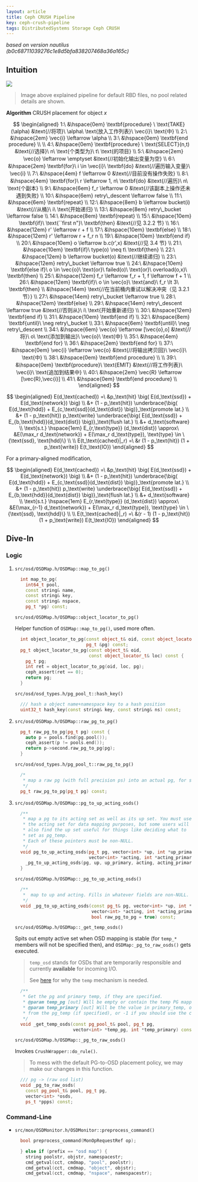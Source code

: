 ```yaml
---
layout: article
title: Ceph CRUSH Pipeline
key: ceph-crush-pipeline
tags: DistributedSystems Storage Ceph CRUSH
---
```


<!-- more -->

_based on version nautilus (b0c68711039276c1e8d5bfa838207468a36a165c)_


## Intuition

![](https://blog-10039692.file.myqcloud.com/1510039997413_2100_1510040043286.jpg)

> Image above explained pipeline for default RBD files, no pool related details are shown.

**Algorithm** CRUSH placement for object $x$

$$
\begin{aligned}
1:\  &\hspace{0em}  \textbf{procedure} \ \text{TAKE}(\alpha) &\text{//将项}\ \alpha\ \text{放入工作列表}\ \vec{i}\ \text{中} \\
2:\  &\hspace{2em}  \vec{i} \leftarrow \alpha \\
3:\  &\hspace{0em}  \textbf{end procedure} \\
\\
4:\  &\hspace{0em}  \textbf{procedure} \ \text{SELECT}(n,t) &\text{//选择}\ n\ \text{个类型为}\ t\ \text{的项目} \\
5:\  &\hspace{2em}  \vec{o} \leftarrow \emptyset &\text{//初始化输出变量为空} \\
6:\  &\hspace{2em}  \textbf{for}\ i \in \vec{i}\ \textbf{do} &\text{//遍历输入变量}\ \vec{i} \\
7:\  &\hspace{4em}  f \leftarrow 0 &\text{//目前没有操作失败} \\
8:\  &\hspace{4em}  \textbf{for}\ r \leftarrow 1, n\ \textbf{do} &\text{//遍历}\ n\ \text{个副本} \\
9:\  &\hspace{6em}  f_r \leftarrow 0 &\text{//该副本上操作还未遇到失败} \\
10:\ &\hspace{6em}  retry\_descent \leftarrow false \\
11:\ &\hspace{6em}  \textbf{repeat} \\
12:\ &\hspace{8em}  b \leftarrow bucket(i) &\text{//从桶}\ i\ \text{开始递归} \\
13:\ &\hspace{8em}  retry\_bucket \leftarrow false \\
14:\ &\hspace{8em}  \textbf{repeat} \\
15:\ &\hspace{10em} \textbf{if}\ \text{``first n"}\ \textbf{then} &\text{//见 3.2.2 节} \\
16:\ &\hspace{12em} r' \leftarrow r + f \\
17:\ &\hspace{10em} \textbf{else} \\
18:\ &\hspace{12em} r' \leftarrow r + f_r n \\
19:\ &\hspace{10em} \textbf{end if} \\
20:\ &\hspace{10em} o \leftarrow b.c(r',x) &\text{//见 3.4 节} \\
21:\ &\hspace{10em} \textbf{if}\ type(o) \neq t\ \textbf{then} \\
22:\ &\hspace{12em} b \leftarrow bucket(o) &\text{//继续递归} \\
23:\ &\hspace{12em} retry\_bucket \leftarrow true \\
24:\ &\hspace{10em} \textbf{else if}\ o \in \vec{o}\ \text{or}\ failed(o)\ \text{or}\ overload(o,x)\ \textbf{then} \\
25:\ &\hspace{12em} f_r \leftarrow f_r + 1, f \leftarrow f + 1 \\
26:\ &\hspace{12em} \textbf{if}\ o \in \vec{o}\ \text{and}\ f_r \lt 3\ \textbf{then} \\
     &\hspace{14em} \text{//在当前桶内重试以解决冲突（见 3.2.1 节）} \\
27:\ &\hspace{14em} retry\_bucket \leftarrow true \\
28:\ &\hspace{12em} \textbf{else} \\
29:\ &\hspace{14em} retry\_descent \leftarrow true &\text{//否则从}\ i\ \text{开始重新递归} \\
30:\ &\hspace{12em} \textbf{end if} \\
31:\ &\hspace{10em} \textbf{end if} \\
32:\ &\hspace{8em}  \textbf{until}\ \neg retry\_bucket \\
33:\ &\hspace{6em}  \textbf{until}\ \neg retry\_descent \\
34:\ &\hspace{6em}  \vec{o} \leftarrow [\vec{o},o] &\text{//将}\ o\ \text{添加到输出}\ \vec{o}\ \text{中} \\
35:\ &\hspace{4em}  \textbf{end for} \\
36:\ &\hspace{2em}  \textbf{end for} \\
37:\ &\hspace{0em}  \vec{i} \leftarrow \vec{o} &\text{//将输出拷贝回}\ \vec{i}\ \text{中} \\
38:\ &\hspace{0em}  \textbf{end procedure} \\
\\
39:\ &\hspace{0em}  \textbf{procedure}\ \text{EMIT} &\text{//将工作列表}\ \vec{i}\ \text{追加到结果中} \\
40:\ &\hspace{2em}  \vec{R} \leftarrow [\vec{R},\vec{i}] \\
41:\ &\hspace{0em}  \textbf{end procedure} \\
\end{aligned}
$$


$$
\begin{aligned}
E(d_\text{cached})
=\ &p_\text{hit} \big( E(d_\text{ssd}) + E(d_\text{network}) \big) \\
&+ (1 - p_\text{hit}) \underbrace{\big( E(d_\text{hdd}) + E_{c,\text{ssd}}(d_\text{dist}) \big)}_\text{promote lat.} \\
&+ (1 - p_\text{hit}) p_\text{write} \underbrace{\big( E(d_\text{ssd}) + E_{b,\text{hdd}}(d_\text{dist}) \big)}_\text{flush lat.} \\
&+ d_\text{software} \\
\text{s.t.} \hspace{1em}
E_{r,\text{type}} (d_\text{dist})
\approx\ &E(\max_r d_\text{network}) + E(\max_r d_\text{type}), \text{type} \in \{\text{ssd}, \text{hdd}\} \\
\\
E(t_\text{cached}|_r) =\ &r (1 - p_\text{hit}) (1 + p_\text{write}) E(t_\text{IO})
\end{aligned}
$$

For a primary-aligned modification,

$$
\begin{aligned}
E(d_\text{cached})
=\ &p_\text{hit} \big( E(d_\text{ssd}) + E(d_\text{network}) \big) \\
&+ (1 - p_\text{hit}) \underbrace{\big( E(d_\text{hdd}) + E_{c,\text{ssd}}(d_\text{dist}) \big)}_\text{promote lat.} \\
&+ (1 - p_\text{hit}) p_\text{write} \underbrace{\big( E(d_\text{ssd}) + E_{b,\text{hdd}}(d_\text{dist}) \big)}_\text{flush lat.} \\
&+ d_\text{software} \\
\text{s.t.} \hspace{1em}
E_{r,\text{type}} (d_\text{dist})
\approx\ &E(\max_{r-1} d_\text{network}) + E(\max_r d_\text{type}), \text{type} \in \{\text{ssd}, \text{hdd}\} \\
\\
E(t_\text{cached}|_r) =\ &(r - 1) (1 - p_\text{hit}) (1 + p_\text{write}) E(t_\text{IO})
\end{aligned}
$$


## Dive-In

### Logic

1.  `src/osd/OSDMap.h/OSDMap::map_to_pg()`

    ```c++
      int map_to_pg(
        int64_t pool,
        const string& name,
        const string& key,
        const string& nspace,
        pg_t *pg) const;
    ```

    `src/osd/OSDMap.h/OSDMap::object_locator_to_pg()`

    Helper function of `OSDMap::map_to_pg()`, used more often.

    ```c++
      int object_locator_to_pg(const object_t& oid, const object_locator_t& loc,
                               pg_t &pg) const;
      pg_t object_locator_to_pg(const object_t& oid,
                                const object_locator_t& loc) const {
        pg_t pg;
        int ret = object_locator_to_pg(oid, loc, pg);
        ceph_assert(ret == 0);
        return pg;
      }
    ```

    `src/osd/osd_types.h/pg_pool_t::hash_key()`

    ```c++
      /// hash a object name+namespace key to a hash position
      uint32_t hash_key(const string& key, const string& ns) const;
    ```

2. `src/osd/OSDMap.h/OSDMap::raw_pg_to_pg()`

    ```c++
      pg_t raw_pg_to_pg(pg_t pg) const {
        auto p = pools.find(pg.pool());
        ceph_assert(p != pools.end());
        return p->second.raw_pg_to_pg(pg);
      }
    ```

   `src/osd/osd_types.h/pg_pool_t::raw_pg_to_pg()`

    ```c++
      /*
       * map a raw pg (with full precision ps) into an actual pg, for storage
       */
      pg_t raw_pg_to_pg(pg_t pg) const;
    ```

3. `src/osd/OSDMap.h/OSDMap::pg_to_up_acting_osds()`

    ```c++
      /**
       * map a pg to its acting set as well as its up set. You must use
       * the acting set for data mapping purposes, but some users will
       * also find the up set useful for things like deciding what to
       * set as pg_temp.
       * Each of these pointers must be non-NULL.
       */
      void pg_to_up_acting_osds(pg_t pg, vector<int> *up, int *up_primary,
                                vector<int> *acting, int *acting_primary) const {
        _pg_to_up_acting_osds(pg, up, up_primary, acting, acting_primary);
      }
    ```

    `src/osd/OSDMap.h/OSDMap::_pg_to_up_acting_osds()`

    ```c++
      /**
       *  map to up and acting. Fills in whatever fields are non-NULL.
       */
      void _pg_to_up_acting_osds(const pg_t& pg, vector<int> *up, int *up_primary,
                                 vector<int> *acting, int *acting_primary,
                                 bool raw_pg_to_pg = true) const;
    ```

    `src/osd/OSDMap.h/OSDMap::_get_temp_osds()`

    Spits out empty active set when OSD mapping is stable (for `temp_*` members
    will not be specified then), and `OSDMap:_pg_to_raw_osds()` gets executed.

    > `temp_osd` stands for OSDs that are temporarily responsible and currently
    > __available__ for incoming I/O.
    >
    > See [here](https://blog.csdn.net/wojiaowugen/article/details/80204121) for
    > why the `temp` mechanism is needed.

    ```c++
      /**
       * Get the pg and primary temp, if they are specified.
       * @param temp_pg [out] Will be empty or contain the temp PG mapping on return
       * @param temp_primary [out] Will be the value in primary_temp, or a value derived
       * from the pg_temp (if specified), or -1 if you should use the calculated (up_)primary.
       */
      void _get_temp_osds(const pg_pool_t& pool, pg_t pg,
                          vector<int> *temp_pg, int *temp_primary) const;
    ```

    `src/osd/OSDMap.h/OSDMap::_pg_to_raw_osds()`

    Invokes `CrushWrapper::do_rule()`.

    > To mess with the default PG-to-OSD placement policy, we may make our
    > changes in this function.

    ```c++
      /// pg -> (raw osd list)
      void _pg_to_raw_osds(
        const pg_pool_t& pool, pg_t pg,
        vector<int> *osds,
        ps_t *ppps) const;
    ```

### Command-Line

* `src/mon/OSDMonitor.h/OSDMonitor::preprocess_command()`

    ```c++
      bool preprocess_command(MonOpRequestRef op);
    ```

    ```c++
      } else if (prefix == "osd map") {
        string poolstr, objstr, namespacestr;
        cmd_getval(cct, cmdmap, "pool", poolstr);
        cmd_getval(cct, cmdmap, "object", objstr);
        cmd_getval(cct, cmdmap, "nspace", namespacestr);
    ```